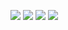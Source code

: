 [![](cc-by.png)](https://creativecommons.org/licenses/by/4.0/)
[![](emcoglab.jpg)](https://www.lancaster.ac.uk/staff/connelll/lab/)
[![](lancaster.png)](https://www.lancaster.ac.uk/)
[![](GitHub-Mark-12px-plus.png)](https://github.com/emcoglab/sensorimotor-web-app-shiny)
